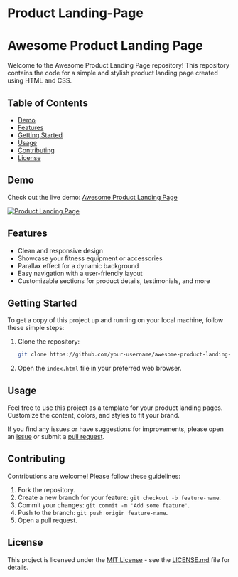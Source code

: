 # Product Landing-Page
# Awesome Product Landing Page

Welcome to the Awesome Product Landing Page repository! This repository contains the code for a simple and stylish product landing page created using HTML and CSS.

## Table of Contents
- [Demo](#demo)
- [Features](#features)
- [Getting Started](#getting-started)
- [Usage](#usage)
- [Contributing](#contributing)
- [License](#license)

## Demo

Check out the live demo: [Awesome Product Landing Page](#)

[![Product Landing Page](screenshot.jpg)](#)

## Features

- Clean and responsive design
- Showcase your fitness equipment or accessories
- Parallax effect for a dynamic background
- Easy navigation with a user-friendly layout
- Customizable sections for product details, testimonials, and more

## Getting Started

To get a copy of this project up and running on your local machine, follow these simple steps:

1. Clone the repository:

    ```bash
    git clone https://github.com/your-username/awesome-product-landing-page.git
    ```

2. Open the `index.html` file in your preferred web browser.

## Usage

Feel free to use this project as a template for your product landing pages. Customize the content, colors, and styles to fit your brand.

If you find any issues or have suggestions for improvements, please open an [issue](https://github.com/your-username/awesome-product-landing-page/issues) or submit a [pull request](https://github.com/your-username/awesome-product-landing-page/pulls).

## Contributing

Contributions are welcome! Please follow these guidelines:

1. Fork the repository.
2. Create a new branch for your feature: `git checkout -b feature-name`.
3. Commit your changes: `git commit -m 'Add some feature'`.
4. Push to the branch: `git push origin feature-name`.
5. Open a pull request.

## License

This project is licensed under the [MIT License](LICENSE.md) - see the [LICENSE.md](LICENSE.md) file for details.
